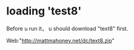 # loading 'test8'
Before u run it， u should download "text8" first.

Web:"http://mattmahoney.net/dc/text8.zip"

